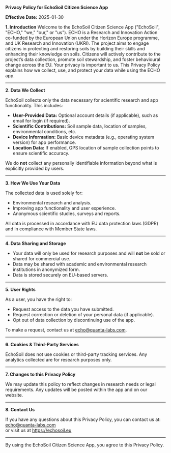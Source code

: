 **Privacy Policy for EchoSoil Citizen Science App**

**Effective Date:** 2025-01-30

**1. Introduction**
Welcome to the EchoSoil Citizen Science App ("EchoSoil", "ECHO," "we," "our," or "us"). ECHO is a Research and Innovation Action co-funded by the European Union under the Horizon Europe programme, and UK Research and Innovation (UKRI).
The project aims to engage citizens in protecting and restoring soils by building their skills and enhancing their knowledge on soils. Citizens will actively contribute to the project’s data collection, promote soil stewardship, and foster behavioural change across the EU.
Your privacy is important to us. This Privacy Policy explains how we collect, use, and protect your data while using the ECHO app.

---

**2. Data We Collect**

EchoSoil collects only the data necessary for scientific research and app functionality. This includes:
- **User-Provided Data:** Optional account details (if applicable), such as email for login (if required).
- **Scientific Contributions:** Soil sample data, location of samples, environmental conditions, etc.
- **Device Information:** Basic device metadata (e.g., operating system version) for app performance.
- **Location Data:** If enabled, GPS location of sample collection points to ensure scientific accuracy.

We do **not** collect any personally identifiable information beyond what is explicitly provided by users.

---

**3. How We Use Your Data**

The collected data is used solely for:
- Environmental research and analysis.
- Improving app functionality and user experience.
- Anonymous scientific studies, surveys and reports.

All data is processed in accordance with EU data protection laws (GDPR) and in
compliance with Member State laws.

---

**4. Data Sharing and Storage**

- Your data will only be used for research purposes and will **not** be sold or shared for commercial use.
- Data may be shared with academic and environmental research institutions in anonymized form.
- Data is stored securely on EU-based servers.

---

**5. User Rights**

As a user, you have the right to:
- Request access to the data you have submitted.
- Request correction or deletion of your personal data (if applicable).
- Opt out of data collection by discontinuing use of the app.

To make a request, contact us at echo@quanta-labs.com.

---

**6. Cookies & Third-Party Services**

EchoSoil does not use cookies or third-party tracking services. Any analytics collected are for research purposes only.

---

**7. Changes to this Privacy Policy**

We may update this policy to reflect changes in research needs or legal requirements. Any updates will be posted within the app and on our website.

---

**8. Contact Us**

If you have any questions about this Privacy Policy, you can contact us at:
echo@quanta-labs.com  
or visit us at https://echosoil.eu

---

By using the EchoSoil Citizen Science App, you agree to this Privacy Policy.

